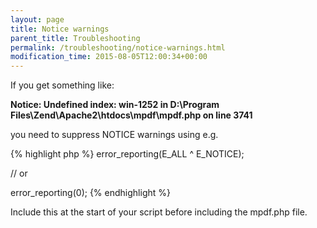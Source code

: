 ```yaml
---
layout: page
title: Notice warnings
parent_title: Troubleshooting
permalink: /troubleshooting/notice-warnings.html
modification_time: 2015-08-05T12:00:34+00:00
---
```


<p>If you get something like:</p>
<p><b>Notice: Undefined index: win-1252 in D:\Program Files\Zend\Apache2\htdocs\mpdf\mpdf.php on line 3741</b></p>
<p>you need to suppress NOTICE warnings using e.g.</p>

{% highlight php %}
error_reporting(E_ALL ^ E_NOTICE);  

// or

error_reporting(0);
{% endhighlight %}

<p>Include this at the start of your script before including the mpdf.php file.</p>
